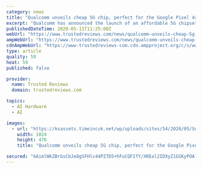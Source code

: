 ```yaml
---
category: news
title: "Qualcomm unveils cheap 5G chip, perfect for the Google Pixel 4a"
excerpt: "Qualcomm has announced the launch of an affordable 5G chipset for smartphones - and Google's next budget device would be a perfect fit."
publishedDateTime: 2020-05-11T11:25:00Z
webUrl: "https://www.trustedreviews.com/news/qualcomm-unveils-cheap-5g-chip-perfect-for-the-google-pixel-4a-4030972"
ampWebUrl: "https://www.trustedreviews.com/news/qualcomm-unveils-cheap-5g-chip-perfect-for-the-google-pixel-4a-4030972/amp"
cdnAmpWebUrl: "https://www-trustedreviews-com.cdn.ampproject.org/c/s/www.trustedreviews.com/news/qualcomm-unveils-cheap-5g-chip-perfect-for-the-google-pixel-4a-4030972/amp"
type: article
quality: 59
heat: 59
published: false

provider:
  name: Trusted Reviews
  domain: trustedreviews.com

topics:
  - AI Hardware
  - AI

images:
  - url: "https://ksassets.timeincuk.net/wp/uploads/sites/54/2020/05/Snapdragon-768G-1024x476.jpg"
    width: 1024
    height: 476
    title: "Qualcomm unveils cheap 5G chip, perfect for the Google Pixel 4a"

secured: "6AimlWkZBrGsCbJe8gSFHlc44PZ7D5+hFuCQFIfY/XREal2IDXyZ1GSKyPOAlSRF/GpVZyRAeYbn30BS0dUWgXzuv9GM/c5esrHUTNkIL9gNqUQmlP7lzopBmt+VlvT6p3YzfHZFAokeY8f1S1LHL7x35Zp1zkp8+DjkZGLHKwZwmbnOt/aJKGLdPXJVseTqzZgna4H+HubGf1aCuAmgO0k51lfGB+TgHWe+LmOgPSAyjnd2OcZhJpUEAMb/RMGWrq5V+jEPNJljZAHPL7FvZngQ9ps84QsrjniNjpFBPzH1Cz0B9iUHaHjBRXv/fzCEAFe18OVKqBI3XCu19NCL1pL+Pc09QWNbvR0Wl/v/KebN8pFcWMVYfYbcl5bA21hyHBtMkmkoYQjEfpBeMQVPNcvv3YDrXbMAjy5XxOREuFYgc9o3wuH7fjLEPLxy5S4xsRQmXGtzVfQZzPCS0cX2Z86Frn9RwJUS1iVhF9cc99w=;4D8xLLCfBrMr35sEL99EFQ=="
---
```


